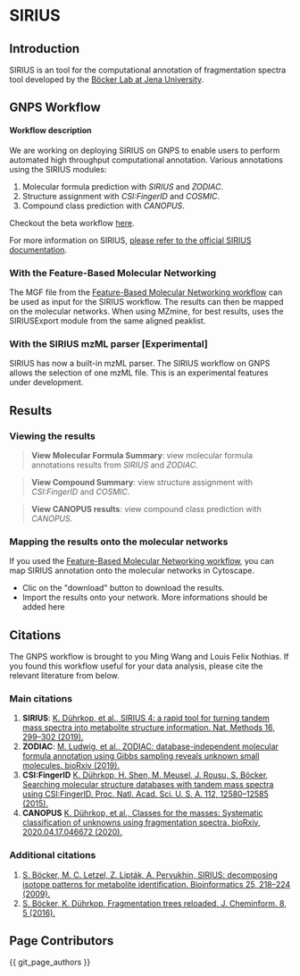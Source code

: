 # SIRIUS

## Introduction

SIRIUS is an tool for the computational annotation of fragmentation spectra tool developed by the [Böcker Lab at Jena University](https://bio.informatik.uni-jena.de/software/sirius/).

## GNPS Workflow

#### Workflow description
We are working on deploying SIRIUS on GNPS to enable users to perform automated high throughput computational annotation. Various annotations using the SIRIUS modules:

1. Molecular formula prediction with *SIRIUS* and *ZODIAC*.
2. Structure assignment with *CSI:FingerID* and *COSMIC*.
3. Compound class prediction with *CANOPUS*.

Checkout the beta workflow [here](https://proteomics2.ucsd.edu/ProteoSAFe/index.jsp?params=%7B%22workflow%22:%22SIRIUS%22%7D).

For more information on SIRIUS, [please refer to the official SIRIUS documentation](https://bio.informatik.uni-jena.de/software/sirius/).

### With the Feature-Based Molecular Networking

The MGF file from the [Feature-Based Molecular Networking workflow](featurebasedmolecularnetworking.md) can be used as input for the SIRIUS workflow. The results can then be mapped on the molecular networks. When using MZmine, for best results, uses the SIRIUSExport module from the same aligned peaklist.

### With the SIRIUS mzML parser [Experimental]

SIRIUS has now a built-in mzML parser. The SIRIUS workflow on GNPS allows the selection of one mzML file. This is an experimental features under development.

## Results

### Viewing the results
> **View Molecular Formula Summary**: view molecular formula annotations results from *SIRIUS* and *ZODIAC*.

> **View Compound Summary**:  view structure assignment with *CSI:FingerID* and *COSMIC*.

> **View CANOPUS results**: view compound class prediction with *CANOPUS*.

### Mapping the results onto the molecular networks

If you used the [Feature-Based Molecular Networking workflow](featurebasedmolecularnetworking.md), you can map SIRIUS annotation onto the molecular networks in Cytoscape.

- Clic on the "download" button to download the results. 
- Import the results onto your network. More informations should be added here

## Citations

The GNPS workflow is brought to you Ming Wang and Louis Felix Nothias. If you found this workflow useful for your data analysis, please cite the relevant literature from below.

### Main citations

1. **SIRIUS**: [K. Dührkop, et al., SIRIUS 4: a rapid tool for turning tandem mass spectra into metabolite structure information. Nat. Methods 16, 299–302 (2019).](https://www.nature.com/articles/s41592-019-0344-8)
2. **ZODIAC**: [M. Ludwig, et al., ZODIAC: database-independent molecular formula annotation using Gibbs sampling reveals unknown small molecules. bioRxiv (2019).]()
3. 	**CSI:FingerID** [K. Dührkop, H. Shen, M. Meusel, J. Rousu, S. Böcker, Searching molecular structure databases with tandem mass spectra using CSI:FingerID. Proc. Natl. Acad. Sci. U. S. A. 112, 12580–12585 (2015).](https://www.pnas.org/content/112/41/12580)
4. 	**CANOPUS** [K. Dührkop, et al., Classes for the masses: Systematic classification of unknowns using fragmentation spectra. bioRxiv, 2020.04.17.046672 (2020).](https://www.biorxiv.org/content/10.1101/2020.04.17.046672v1)

### Additional citations
1. [S. Böcker, M. C. Letzel, Z. Lipták, A. Pervukhin, SIRIUS: decomposing isotope patterns for metabolite identification. Bioinformatics 25, 218–224 (2009).]()
2. 	[S. Böcker, K. Dührkop, Fragmentation trees reloaded. J. Cheminform. 8, 5 (2016).]()


## Page Contributors

{{ git_page_authors }}